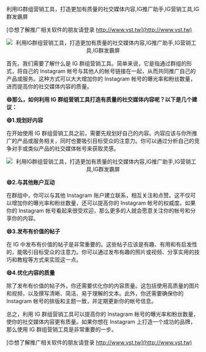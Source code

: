 利用IG群组营销工具，打造更加有质量的社交媒体内容,IG推广助手,IG营销工具,IG群发霸屏

[😍想了解推广相关软件的朋友请登录 http://www.vst.tw](http://www.vst.tw)

 <center><img src="https://vst.tw/MP4/tuiguang/png/7.png" alt="利用IG群组营销工具，打造更加有质量的社交媒体内容,IG推广助手,IG营销工具,IG群发霸屏"></center>

首先，我们需要了解什么是 IG 群组营销工具。简单来说，它是指通过群组的形式，将自己的 Instagram 帐号与其他人的帐号链接在一起，从而共同推广自己的产品或服务。这种方式可以大大增加你的 Instagram 帐号的曝光率和粉丝数量，进而提高你的社交媒体内容的质量。

**😄那么，如何利用 IG 群组营销工具打造有质量的社交媒体内容呢？以下是几个建议：**

**😄1.规划好内容**

在开始使用 IG 群组营销工具之前，需要先规划好自己的内容。内容应该与你所推广的产品或服务相关，同时也要吸引目标受众的注意力。你可以通过分析自己的竞争对手或类似产品的社交媒体帐号来获取灵感。

 <center><img src="https://vst.tw/MP4/tuiguang/png/2.png" alt="利用IG群组营销工具，打造更加有质量的社交媒体内容,IG推广助手,IG营销工具,IG群发霸屏"></center>

**😄2.与其他账户互动**

在群组中，你可以与其他 Instagram 账户建立联系，相互关注和点赞。这不仅可以增加你的曝光率和粉丝数量，还可以提高你的 Instagram 帐号的权威度。如果你的 Instagram 帐号看起来很受欢迎，那么更多的人就会愿意关注你的帐号和分享你的内容。

**😄3.发布有价值的帖子**

在 IG 中发布有价值的帖子是非常重要的。这些帖子应该是有趣、有用和有启发性的，能吸引目标受众的注意力。你可以通过发布有趣的照片或视频、分享实用的技巧和教程等方式来实现这一点。

**😄4.优化内容的质量**

除了发布有价值的帖子外，你还需要优化你的内容质量。这包括使用高质量的图片和视频，以及撰写清晰、简洁、易于理解的文本。此外，你还需要确保你的 Instagram 帐号的排版和主题一致，并定期更新你的帐号信息。

总之，利用 IG 群组营销工具可以提高你的 Instagram 帐号的曝光率和粉丝数量，使你的社交媒体内容更有质量。如果你想在 Instagram 上打造一个成功的品牌，那么使用 IG 群组营销工具是非常重要的一步。

[😍想了解推广相关软件的朋友请登录 http://www.vst.tw](http://www.vst.tw)



